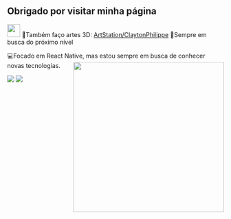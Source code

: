 



<h2>Obrigado por visitar minha página</h2><img src="https://media.giphy.com/media/hvRJCLFzcasrR4ia7z/giphy.gif" width="30px">
🎨Também faço artes 3D: <a href=“https://www.artstation.com/claytonphilippe“>ArtStation/ClaytonPhilippe</a>
🚀Sempre em busca do próximo nível<p>
💻Focado em React Native, mas estou sempre em busca de conhecer novas tecnologias.


<img align="right" src="https://user-images.githubusercontent.com/77082797/116942005-22b6e880-ac47-11eb-9d92-03c178c3add9.png" width="350"/>
  <div>
  <a href = "mailto: claytonphilippe@gmail.com"><img src="https://img.shields.io/badge/-Gmail-%23EA4335?style=for-the-badge&logo=gmail&logoColor=white" target="_blank"></a>
  <a href="https://www.linkedin.com/in/claytonphilippe/" target="_blank"><img src="https://img.shields.io/badge/-LinkedIn-%230077B5?style=for-the-badge&logo=linkedin&logoColor=white" target="_blank"></a>
</div>



